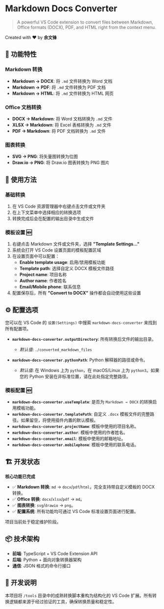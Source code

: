 # Markdown Docs Converter

> A powerful VS Code extension to convert files between Markdown, Office formats (DOCX), PDF, and HTML right from the context menu.

Created with ❤️ by **余文锋**

## 🎯 功能特性

### Markdown 转换
- **Markdown → DOCX**: 将 `.md` 文件转换为 Word 文档
- **Markdown → PDF**: 将 `.md` 文件转换为 PDF 文档  
- **Markdown → HTML**: 将 `.md` 文件转换为 HTML 网页

### Office 文档转换
- **DOCX → Markdown**: 将 Word 文档转换为 `.md` 文件
- **XLSX → Markdown**: 将 Excel 表格转换为 `.md` 文件
- **PDF → Markdown**: 将 PDF 文档转换为 `.md` 文件

### 图表转换
- **SVG → PNG**: 将矢量图转换为位图
- **Draw.io → PNG**: 将 Draw.io 图表转换为 PNG 图片

## 🚀 使用方法

### 基础转换
1. 在 VS Code 资源管理器中右键点击文件或文件夹
2. 在上下文菜单中选择相应的转换选项
3. 转换完成后会在配置的输出目录中生成文件

### 模板设置 🆕
1. 右键点击 Markdown 文件或文件夹，选择 **"Template Settings..."**
2. 系统会打开 VS Code 设置页面的模板配置区域
3. 在设置页面中可以配置：
   - **Enable template usage**: 启用/禁用模板功能
   - **Template path**: 选择自定义 DOCX 模板文件路径
   - **Project name**: 项目名称
   - **Author name**: 作者姓名
   - **Email/Mobile phone**: 联系信息
4. 配置保存后，所有 **"Convert to DOCX"** 操作都会自动使用这些设置

## ⚙️ 配置选项

您可以在 VS Code 的 `设置(Settings)` 中搜索 `markdown-docs-converter` 来找到所有配置项。

- **`markdown-docs-converter.outputDirectory`**: 所有转换后文件的输出目录。
  - *默认值*: `./converted_markdown_files`

- **`markdown-docs-converter.pythonPath`**: Python 解释器的路径或命令。
  - *默认值*: 在 Windows 上为 `python`，在 macOS/Linux 上为 `python3`。如果您的 Python 安装在非标准位置，请在此处指定完整路径。

### 模板配置 🆕
- **`markdown-docs-converter.useTemplate`**: 是否为 `Markdown → DOCX` 的转换启用模板功能。
- **`markdown-docs-converter.templatePath`**: 自定义 `.docx` 模板文件的完整路径。如果留空，将使用插件内置的默认模板。
- **`markdown-docs-converter.projectName`**: 模板中使用的项目名称。
- **`markdown-docs-converter.author`**: 模板中使用的作者姓名。
- **`markdown-docs-converter.email`**: 模板中使用的邮箱地址。
- **`markdown-docs-converter.mobilephone`**: 模板中使用的联系电话。

## 🏗️ 开发状态

**核心功能已完成**
- ✅ **Markdown 转换**: `md` -> `docx`/`pdf`/`html`，完全支持带自定义模板的 DOCX 转换。
- ✅ **Office 转换**: `docx`/`xlsx`/`pdf` -> `md`。
- ✅ **图表转换**: `svg`/`drawio` -> `png`。
- ✅ **配置系统**: 所有功能均可通过 VS Code 标准设置页面进行配置。

项目当前处于稳定维护阶段。

## 📦 技术架构

- **前端**: TypeScript + VS Code Extension API
- **后端**: Python + 面向对象转换器架构
- **通信**: JSON 格式的命令行接口

## 🔧 开发说明

本项目将 `/tools` 目录中的成熟转换脚本重构为结构化的 VS Code 扩展。所有转换逻辑都来源于经过验证的工具，确保转换质量和稳定性。 